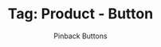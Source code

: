 ---
layout: portfolio
title: 'Tag: Product - Button'
subtitle: Pinback Buttons
permalink: /portfolio/tags/product/button
type: tag
uid: button
pagination:
    enabled: true
    tag: [button]
---